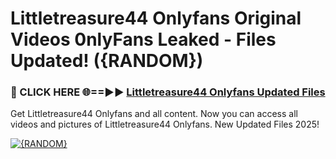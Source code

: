 # Littletreasure44 Onlyfans Original Videos 0nlyFans Leaked - Files Updated! ({RANDOM})

<h3>🔴 CLICK HERE 🌐==►► <a href="https://betterlinks.top/A2PfLJ" rel="nofollow">Littletreasure44 Onlyfans Updated Files</a></h3>

Get Littletreasure44 Onlyfans and all content. Now you can access all videos and pictures of Littletreasure44 Onlyfans. New Updated Files 2025!

[![{RANDOM}](https://i.imgur.com/ppqm5kG.gif)](https://betterlinks.top/A2PfLJ)